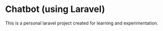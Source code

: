 # Chatbot (using Laravel)

This is a personal laravel project created for learning and experimentation.
